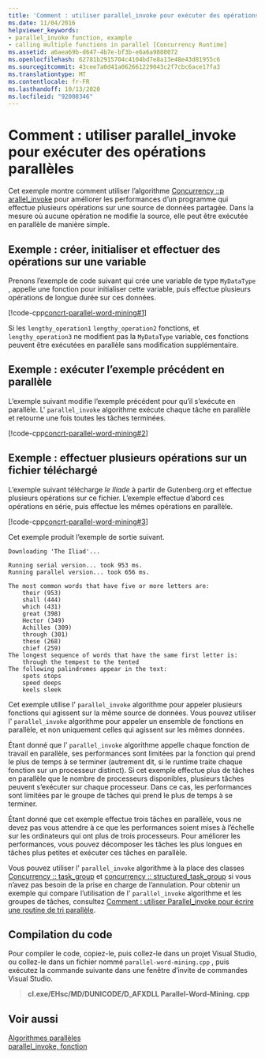 ```yaml
---
title: 'Comment : utiliser parallel_invoke pour exécuter des opérations parallèles'
ms.date: 11/04/2016
helpviewer_keywords:
- parallel_invoke function, example
- calling multiple functions in parallel [Concurrency Runtime]
ms.assetid: a6aea69b-d647-4b7e-bf3b-e6a6a9880072
ms.openlocfilehash: 62781b2915704c4104bd7e8a13e48e43d81955c6
ms.sourcegitcommit: 43cee7a0d41a062661229043c2f7cbc6ace17fa3
ms.translationtype: MT
ms.contentlocale: fr-FR
ms.lasthandoff: 10/13/2020
ms.locfileid: "92008346"
---
```

# <a name="how-to-use-parallel_invoke-to-execute-parallel-operations"></a>Comment : utiliser parallel_invoke pour exécuter des opérations parallèles

Cet exemple montre comment utiliser l’algorithme [Concurrency ::p arallel_invoke](reference/concurrency-namespace-functions.md#parallel_invoke) pour améliorer les performances d’un programme qui effectue plusieurs opérations sur une source de données partagée. Dans la mesure où aucune opération ne modifie la source, elle peut être exécutée en parallèle de manière simple.

## <a name="example-create-initialize-and-perform-operations-on-a-variable"></a>Exemple : créer, initialiser et effectuer des opérations sur une variable

Prenons l’exemple de code suivant qui crée une variable de type `MyDataType` , appelle une fonction pour initialiser cette variable, puis effectue plusieurs opérations de longue durée sur ces données.

[!code-cpp[concrt-parallel-word-mining#1](../../parallel/concrt/codesnippet/cpp/how-to-use-parallel-invoke-to-execute-parallel-operations_1.cpp)]

Si les `lengthy_operation1` `lengthy_operation2` fonctions, et `lengthy_operation3` ne modifient pas la `MyDataType` variable, ces fonctions peuvent être exécutées en parallèle sans modification supplémentaire.

## <a name="example-run-previous-example-in-parallel"></a>Exemple : exécuter l’exemple précédent en parallèle

L’exemple suivant modifie l’exemple précédent pour qu’il s’exécute en parallèle. L' `parallel_invoke` algorithme exécute chaque tâche en parallèle et retourne une fois toutes les tâches terminées.

[!code-cpp[concrt-parallel-word-mining#2](../../parallel/concrt/codesnippet/cpp/how-to-use-parallel-invoke-to-execute-parallel-operations_2.cpp)]

## <a name="example-perform-multiple-operations-on-a-downloaded-file"></a>Exemple : effectuer plusieurs opérations sur un fichier téléchargé

L’exemple suivant télécharge *le Iliade* à partir de Gutenberg.org et effectue plusieurs opérations sur ce fichier. L’exemple effectue d’abord ces opérations en série, puis effectue les mêmes opérations en parallèle.

[!code-cpp[concrt-parallel-word-mining#3](../../parallel/concrt/codesnippet/cpp/how-to-use-parallel-invoke-to-execute-parallel-operations_3.cpp)]

Cet exemple produit l’exemple de sortie suivant.

```Output
Downloading 'The Iliad'...

Running serial version... took 953 ms.
Running parallel version... took 656 ms.

The most common words that have five or more letters are:
    their (953)
    shall (444)
    which (431)
    great (398)
    Hector (349)
    Achilles (309)
    through (301)
    these (268)
    chief (259)
The longest sequence of words that have the same first letter is:
    through the tempest to the tented
The following palindromes appear in the text:
    spots stops
    speed deeps
    keels sleek
```

Cet exemple utilise l' `parallel_invoke` algorithme pour appeler plusieurs fonctions qui agissent sur la même source de données. Vous pouvez utiliser l' `parallel_invoke` algorithme pour appeler un ensemble de fonctions en parallèle, et non uniquement celles qui agissent sur les mêmes données.

Étant donné que l' `parallel_invoke` algorithme appelle chaque fonction de travail en parallèle, ses performances sont limitées par la fonction qui prend le plus de temps à se terminer (autrement dit, si le runtime traite chaque fonction sur un processeur distinct). Si cet exemple effectue plus de tâches en parallèle que le nombre de processeurs disponibles, plusieurs tâches peuvent s’exécuter sur chaque processeur. Dans ce cas, les performances sont limitées par le groupe de tâches qui prend le plus de temps à se terminer.

Étant donné que cet exemple effectue trois tâches en parallèle, vous ne devez pas vous attendre à ce que les performances soient mises à l’échelle sur les ordinateurs qui ont plus de trois processeurs. Pour améliorer les performances, vous pouvez décomposer les tâches les plus longues en tâches plus petites et exécuter ces tâches en parallèle.

Vous pouvez utiliser l' `parallel_invoke` algorithme à la place des classes [Concurrency :: task_group](reference/task-group-class.md) et [concurrency :: structured_task_group](../../parallel/concrt/reference/structured-task-group-class.md) si vous n’avez pas besoin de la prise en charge de l’annulation. Pour obtenir un exemple qui compare l’utilisation de l' `parallel_invoke` algorithme et les groupes de tâches, consultez [Comment : utiliser Parallel_invoke pour écrire une routine de tri parallèle](../../parallel/concrt/how-to-use-parallel-invoke-to-write-a-parallel-sort-routine.md).

## <a name="compiling-the-code"></a>Compilation du code

Pour compiler le code, copiez-le, puis collez-le dans un projet Visual Studio, ou collez-le dans un fichier nommé `parallel-word-mining.cpp` , puis exécutez la commande suivante dans une fenêtre d’invite de commandes Visual Studio.

> **cl.exe/EHsc/MD/DUNICODE/D_AFXDLL Parallel-Word-Mining. cpp**

## <a name="see-also"></a>Voir aussi

[Algorithmes parallèles](../../parallel/concrt/parallel-algorithms.md)<br/>
[parallel_invoke, fonction](reference/concurrency-namespace-functions.md#parallel_invoke)
